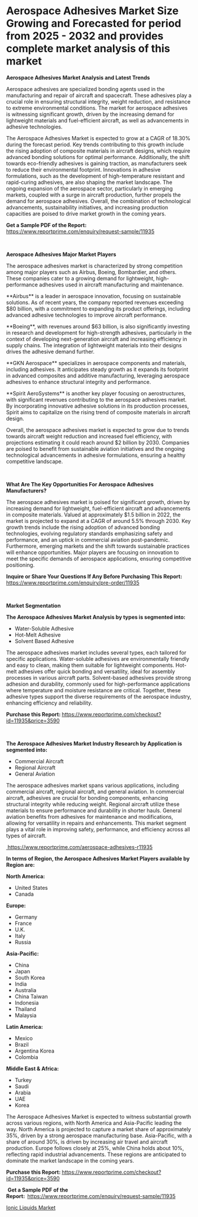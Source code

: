 <p><h1>Aerospace Adhesives Market Size Growing and Forecasted for period from 2025 - 2032 and provides complete market analysis of this market</h1></p><p><strong>Aerospace Adhesives Market Analysis and Latest Trends</strong></p>
<p><p>Aerospace adhesives are specialized bonding agents used in the manufacturing and repair of aircraft and spacecraft. These adhesives play a crucial role in ensuring structural integrity, weight reduction, and resistance to extreme environmental conditions. The market for aerospace adhesives is witnessing significant growth, driven by the increasing demand for lightweight materials and fuel-efficient aircraft, as well as advancements in adhesive technologies.</p><p>The Aerospace Adhesives Market is expected to grow at a CAGR of 18.30% during the forecast period. Key trends contributing to this growth include the rising adoption of composite materials in aircraft designs, which require advanced bonding solutions for optimal performance. Additionally, the shift towards eco-friendly adhesives is gaining traction, as manufacturers seek to reduce their environmental footprint. Innovations in adhesive formulations, such as the development of high-temperature resistant and rapid-curing adhesives, are also shaping the market landscape. The ongoing expansion of the aerospace sector, particularly in emerging markets, coupled with a surge in aircraft production, further propels the demand for aerospace adhesives. Overall, the combination of technological advancements, sustainability initiatives, and increasing production capacities are poised to drive market growth in the coming years.</p></p>
<p><strong>Get a Sample PDF of the Report:&nbsp;</strong> <a href="https://www.reportprime.com/enquiry/request-sample/11935?utm_campaign=2219&utm_medium=2&utm_source=Github&utm_content=ia&utm_term=17032025&utm_id=aerospace-adhesives">https://www.reportprime.com/enquiry/request-sample/11935</a></p>
<p>&nbsp;</p>
<p><strong>Aerospace Adhesives Major Market Players</strong></p>
<p><p>The aerospace adhesives market is characterized by strong competition among major players such as Airbus, Boeing, Bombardier, and others. These companies cater to a growing demand for lightweight, high-performance adhesives used in aircraft manufacturing and maintenance.</p><p>**Airbus** is a leader in aerospace innovation, focusing on sustainable solutions. As of recent years, the company reported revenues exceeding $80 billion, with a commitment to expanding its product offerings, including advanced adhesive technologies to improve aircraft performance.</p><p>**Boeing**, with revenues around $63 billion, is also significantly investing in research and development for high-strength adhesives, particularly in the context of developing next-generation aircraft and increasing efficiency in supply chains. The integration of lightweight materials into their designs drives the adhesive demand further.</p><p>**GKN Aerospace** specializes in aerospace components and materials, including adhesives. It anticipates steady growth as it expands its footprint in advanced composites and additive manufacturing, leveraging aerospace adhesives to enhance structural integrity and performance.</p><p>**Spirit AeroSystems** is another key player focusing on aerostructures, with significant revenues contributing to the aerospace adhesives market. By incorporating innovative adhesive solutions in its production processes, Spirit aims to capitalize on the rising trend of composite materials in aircraft design.</p><p>Overall, the aerospace adhesives market is expected to grow due to trends towards aircraft weight reduction and increased fuel efficiency, with projections estimating it could reach around $2 billion by 2030. Companies are poised to benefit from sustainable aviation initiatives and the ongoing technological advancements in adhesive formulations, ensuring a healthy competitive landscape.</p></p>
<p>&nbsp;</p>
<p><strong>What Are The Key Opportunities For Aerospace Adhesives Manufacturers?</strong></p>
<p><p>The aerospace adhesives market is poised for significant growth, driven by increasing demand for lightweight, fuel-efficient aircraft and advancements in composite materials. Valued at approximately $1.5 billion in 2022, the market is projected to expand at a CAGR of around 5.5% through 2030. Key growth trends include the rising adoption of advanced bonding technologies, evolving regulatory standards emphasizing safety and performance, and an uptick in commercial aviation post-pandemic. Furthermore, emerging markets and the shift towards sustainable practices will enhance opportunities. Major players are focusing on innovation to meet the specific demands of aerospace applications, ensuring competitive positioning.</p></p>
<p><strong>Inquire or Share Your Questions If Any Before Purchasing This Report:</strong> <a href="https://www.reportprime.com/enquiry/pre-order/11935?utm_campaign=2219&utm_medium=2&utm_source=Github&utm_content=ia&utm_term=17032025&utm_id=aerospace-adhesives">https://www.reportprime.com/enquiry/pre-order/11935</a></p>
<p>&nbsp;</p>
<p><strong>Market Segmentation</strong></p>
<p><strong>The Aerospace Adhesives Market Analysis by types is segmented into:</strong></p>
<p><ul><li>Water-Soluble Adhesive</li><li>Hot-Melt Adhesive</li><li>Solvent Based Adhesive</li></ul></p>
<p><p>The aerospace adhesives market includes several types, each tailored for specific applications. Water-soluble adhesives are environmentally friendly and easy to clean, making them suitable for lightweight components. Hot-melt adhesives offer quick bonding and versatility, ideal for assembly processes in various aircraft parts. Solvent-based adhesives provide strong adhesion and durability, commonly used for high-performance applications where temperature and moisture resistance are critical. Together, these adhesive types support the diverse requirements of the aerospace industry, enhancing efficiency and reliability.</p></p>
<p><strong>Purchase this Report:&nbsp;</strong><a href="https://www.reportprime.com/checkout?id=11935&price=3590&utm_campaign=2219&utm_medium=2&utm_source=Github&utm_content=ia&utm_term=17032025&utm_id=aerospace-adhesives">https://www.reportprime.com/checkout?id=11935&price=3590</a></p>
<p>&nbsp;</p>
<p><strong>The Aerospace Adhesives Market Industry Research by Application is segmented into:</strong></p>
<p><ul><li>Commercial Aircraft</li><li>Regional Aircraft</li><li>General Aviation</li></ul></p>
<p><p>The aerospace adhesives market spans various applications, including commercial aircraft, regional aircraft, and general aviation. In commercial aircraft, adhesives are crucial for bonding components, enhancing structural integrity while reducing weight. Regional aircraft utilize these materials to ensure performance and durability in shorter hauls. General aviation benefits from adhesives for maintenance and modifications, allowing for versatility in repairs and enhancements. This market segment plays a vital role in improving safety, performance, and efficiency across all types of aircraft.</p></p>
<p><a href="https://www.reportprime.com/aerospace-adhesives-r11935?utm_campaign=2219&utm_medium=2&utm_source=Github&utm_content=ia&utm_term=17032025&utm_id=aerospace-adhesives">&nbsp;https://www.reportprime.com/aerospace-adhesives-r11935</a></p>
<p><strong>In terms of Region, the Aerospace Adhesives Market Players available by Region are:</strong></p>
<p>
    <p> <strong> North America: </strong>
        <ul>
            <li>United States</li>
            <li>Canada</li>
        </ul>
        </p> 
    <p> <strong> Europe: </strong>
        <ul>
            <li>Germany</li>
            <li>France</li>
            <li>U.K.</li>
            <li>Italy</li>
            <li>Russia</li>
        </ul>
        </p> 
    <p> <strong> Asia-Pacific: </strong>
        <ul>
            <li>China</li>
            <li>Japan</li>
            <li>South Korea</li>
            <li>India</li>
            <li>Australia</li>
            <li>China Taiwan</li>
            <li>Indonesia</li>
            <li>Thailand</li>
            <li>Malaysia</li>
        </ul>
        </p> 
    <p> <strong> Latin America: </strong>
        <ul>
            <li>Mexico</li>
            <li>Brazil</li>
            <li>Argentina Korea</li>
            <li>Colombia</li>
        </ul>
        </p> 
    <p> <strong> Middle East & Africa: </strong>
        <ul>
            <li>Turkey</li>
            <li>Saudi</li>
            <li>Arabia</li>
            <li>UAE</li>
            <li>Korea</li>
        </ul>
    </p>
    </p>
<p><p>The Aerospace Adhesives Market is expected to witness substantial growth across various regions, with North America and Asia-Pacific leading the way. North America is projected to capture a market share of approximately 35%, driven by a strong aerospace manufacturing base. Asia-Pacific, with a share of around 30%, is driven by increasing air travel and aircraft production. Europe follows closely at 25%, while China holds about 10%, reflecting rapid industrial advancements. These regions are anticipated to dominate the market landscape in the coming years.</p></p>
<p><strong>Purchase this Report: </strong><a href="https://www.reportprime.com/checkout?id=11935&price=3590&utm_campaign=2219&utm_medium=2&utm_source=Github&utm_content=ia&utm_term=17032025&utm_id=aerospace-adhesives">https://www.reportprime.com/checkout?id=11935&price=3590</a></p>
<p>&nbsp;<strong>Get a Sample PDF of the Report:&nbsp;&nbsp;</strong><a href="https://www.reportprime.com/enquiry/request-sample/11935?utm_campaign=2219&utm_medium=2&utm_source=Github&utm_content=ia&utm_term=17032025&utm_id=aerospace-adhesives">https://www.reportprime.com/enquiry/request-sample/11935</a></p>
<p><strong></strong></p>
<p><p><a href="https://github.com/MariaWashington76/Market-Research-Report-List-2/blob/main/ionic-liquids-market.md?utm_campaign=2219&utm_medium=2&utm_source=Github&utm_content=ia&utm_term=17032025&utm_id=aerospace-adhesives">Ionic Liquids Market</a></p></p>